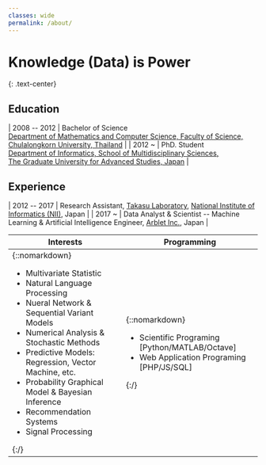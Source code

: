 ```yaml
---
classes: wide
permalink: /about/
---
```


<h1>Knowledge (Data) is Power</h1>{: .text-center}

## Education

| 2008 -- 2012 | Bachelor of Science<br>[Department of Mathematics and Computer Science, Faculty of Science, Chulalongkorn University, Thailand](http://www.math.sc.chula.ac.th/en/) |
| 2012 ~       | PhD. Student<br>[Department of Informatics, School of Multidisciplinary Sciences,<br>The Graduate University for Advanced Studies, Japan](http://www.nii.ac.jp/graduate/en/) |

## Experience

| 2012 -- 2017 | Research Assistant, [Takasu Laboratory](http://www.ldear.nii.ac.jp/en/), [National Institute of Informatics (NII)](http://www.nii.ac.jp/en/), Japan |
| 2017 ~       | Data Analyst & Scientist -- Machine Learning & Artificial Intelligence Engineer, [Arblet Inc.](https://www.arblet.com/), Japan |

| Interests | Programming |
| --------- | ----------- |
| {::nomarkdown}<ul><li>Multivariate Statistic</li><li>Natural Language Processing</li><li>Nueral Network & Sequential Variant Models</li><li>Numerical Analysis & Stochastic Methods</li><li>Predictive Models: Regression, Vector Machine, etc.</li><li>Probability Graphical Model & Bayesian Inference</li><li>Recommendation Systems</li><li>Signal Processing</li></ul>{:/} | {::nomarkdown}<ul><li>Scientific Programing [Python/MATLAB/Octave]</li><li>Web Application Programing [PHP/JS/SQL]</li></ul>{:/} |
